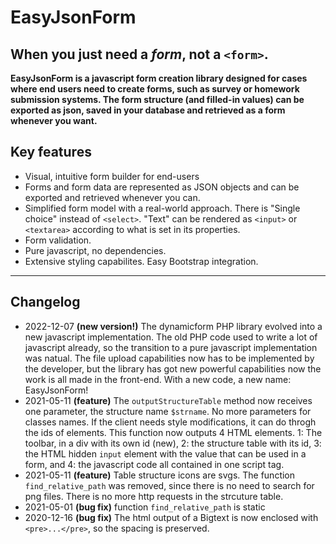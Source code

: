 # EasyJsonForm

## When you just need a _form_, not a `<form>`.

**EasyJsonForm is a javascript form creation library designed for cases where end users need to create forms, such as survey or homework submission systems. The form structure (and filled-in values) can be exported as json, saved in your database and retrieved as a form whenever you want.**

## Key features

- Visual, intuitive form builder for end-users
- Forms and form data are represented as JSON objects and can be exported and retrieved whenever you can.
- Simplified form model with a real-world approach. There is "Single choice" instead of `<select>`. "Text" can be rendered as `<input>` or `<textarea>` according to what is set in its properties.
- Form validation.
- Pure javascript, no dependencies.
- Extensive styling capabilites. Easy Bootstrap integration.

---

## Changelog
- 2022-12-07 **(new version!)** The dynamicform PHP library evolved into a new javascript implementation. The old PHP code used to write a lot of javascript already, so the transition to a pure javascript implementation was natual. The file upload capabilities now has to be implemented by the developer, but the library has got new powerful capabilities now the work is all made in the front-end. With a new code, a new name: EasyJsonForm!
- 2021-05-11 **(feature)** The `outputStructureTable` method now receives one parameter, the structure name `$strname`. No more parameters for classes names. If the client needs style modifications, it can do throgh the ids of elements. This function now outputs 4 HTML elements. 1: The toolbar, in a div with its own id (new), 2: the structure table with its id, 3: the HTML hidden `input` element with the value that can be used in a form, and 4: the javascript code all contained in one script tag.
- 2021-05-11 **(feature)** Table structure icons are svgs. The function `find_relative_path` was removed, since there is no need to search for png files. There is no more http requests in the strcuture table.
- 2021-05-01 **(bug fix)** function `find_relative_path` is static
- 2020-12-16 **(bug fix)** The html output of a Bigtext is now enclosed with `<pre>...</pre>`, so the spacing is preserved.